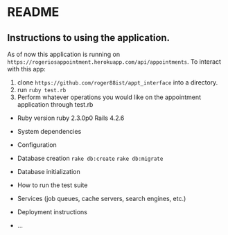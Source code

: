 # README

  ## Instructions to using the application.
  As of now this application is running on `https://rogeriosappointment.herokuapp.com/api/appointments`.
  To interact with this app:
  1. clone `https://github.com/roger88ist/appt_interface` into a directory.
  2. run `ruby test.rb`
  3. Perform whatever operations you would like on the appointment application through test.rb


* Ruby version
  ruby 2.3.0p0
  Rails 4.2.6

* System dependencies

* Configuration

* Database creation
`rake db:create`
`rake db:migrate`

* Database initialization

* How to run the test suite

* Services (job queues, cache servers, search engines, etc.)

* Deployment instructions

* ...

